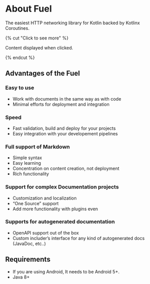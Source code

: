 # About Fuel

The easiest HTTP networking library for Kotlin backed by Kotlinx Coroutines.

{% cut "Click to see more" %}

Content displayed when clicked.

{% endcut %}

## Advantages of the Fuel
### Easy to use
- Work with documents in the same way as with code
- Minimal efforts for deployment and integration

### Speed
- Fast validation, build and deploy for your projects
- Easy integration with your developement pipelines

### Full support of Markdown
- Simple syntax
- Easy learning
- Concentration on content creation, not deployment
- Rich functionality

### Support for complex Documentation projects
- Customization and localization
- “One Source” support
- Add more functionality with plugins even

### Supports for autogenerated documentation
- OpenAPI support out of the box
- Custom includer’s interface for any kind of autogenerated docs (JavaDoc, etc..)

## Requirements

- If you are using Android, It needs to be Android 5+.
- Java 8+